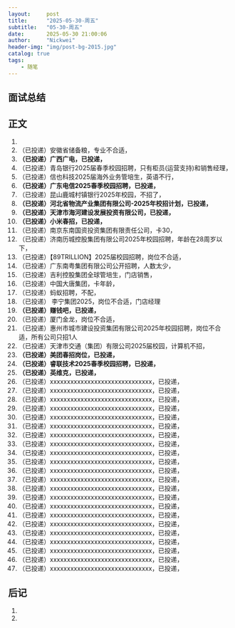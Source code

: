 ```yaml
---
layout:     post
title:      "2025-05-30-周五"
subtitle:   "05-30-周五"
date:       2025-05-30 21:00:06
author:     "Nickwei"
header-img: "img/post-bg-2015.jpg"
catalog: true
tags:
    - 随笔
---
```


## 面试总结








## 正文

1. 
1. （已投递）安徽省储备粮，专业不合适，
1. **（已投递）广西广电，已投递，**
1. （已投递）青岛银行2025届春季校园招聘，只有柜员(运营支持)和销售经理，
1. （已投递）信也科技2025届海外业务管培生，英语不行，
1. **（已投递）广东电信2025春季校园招聘，已投递，**
1. （已投递）昆山鹿城村镇银行2025年校园，不招了，
1. **（已投递）河北省物流产业集团有限公司-2025年校招计划，已投递，**
1. **（已投递）天津市海河建设发展投资有限公司，已投递，**
1. **（已投递）小米春招，已投递，**
1. （已投递）南京东南国资投资集团有限责任公司，卡30，
1. （已投递）济南历城控股集团有限公司2025年校园招聘，年龄在28周岁以下，
1. （已投递）【89TRILLION】2025届校园招聘，岗位不合适，
1. （已投递）广东南粤集团有限公司公开招聘，人数太少，
1. （已投递）吉利控股集团全球管培生，门店销售，
1. （已投递）中国大唐集团，卡年龄，
1. （已投递）蚂蚁招聘，不配，
1. （已投递） 李宁集团2025，岗位不合适，门店经理
1. **（已投递）赚钱吧，已投递，**
1. （已投递）厦门金龙，岗位不合适，
1. （已投递）惠州市城市建设投资集团有限公司2025年校园招聘，岗位不合适，所有公司只招1人
1. （已投递）天津市交通（集团）有限公司2025届校园，计算机不招，
1. **（已投递）美团春招岗位，已投递，**
1. **（已投递）睿联技术2025春季校园招聘，已投递，**
1. **（已投递）英维克，已投递，**
1. （已投递）xxxxxxxxxxxxxxxxxxxxxxxxxxxxxx，已投递，
1. （已投递）xxxxxxxxxxxxxxxxxxxxxxxxxxxxxx，已投递，
1. （已投递）xxxxxxxxxxxxxxxxxxxxxxxxxxxxxx，已投递，
1. （已投递）xxxxxxxxxxxxxxxxxxxxxxxxxxxxxx，已投递，
1. （已投递）xxxxxxxxxxxxxxxxxxxxxxxxxxxxxx，已投递，
1. （已投递）xxxxxxxxxxxxxxxxxxxxxxxxxxxxxx，已投递，
1. （已投递）xxxxxxxxxxxxxxxxxxxxxxxxxxxxxx，已投递，
1. （已投递）xxxxxxxxxxxxxxxxxxxxxxxxxxxxxx，已投递，
1. （已投递）xxxxxxxxxxxxxxxxxxxxxxxxxxxxxx，已投递，
1. （已投递）xxxxxxxxxxxxxxxxxxxxxxxxxxxxxx，已投递，
1. （已投递）xxxxxxxxxxxxxxxxxxxxxxxxxxxxxx，已投递，
1. （已投递）xxxxxxxxxxxxxxxxxxxxxxxxxxxxxx，已投递，
1. （已投递）xxxxxxxxxxxxxxxxxxxxxxxxxxxxxx，已投递，
1. （已投递）xxxxxxxxxxxxxxxxxxxxxxxxxxxxxx，已投递，
1. （已投递）xxxxxxxxxxxxxxxxxxxxxxxxxxxxxx，已投递，
1. （已投递）xxxxxxxxxxxxxxxxxxxxxxxxxxxxxx，已投递，
1. （已投递）xxxxxxxxxxxxxxxxxxxxxxxxxxxxxx，已投递，
1. （已投递）xxxxxxxxxxxxxxxxxxxxxxxxxxxxxx，已投递，
1. （已投递）xxxxxxxxxxxxxxxxxxxxxxxxxxxxxx，已投递，
1. （已投递）xxxxxxxxxxxxxxxxxxxxxxxxxxxxxx，已投递，
1. （已投递）xxxxxxxxxxxxxxxxxxxxxxxxxxxxxx，已投递，
1. （已投递）xxxxxxxxxxxxxxxxxxxxxxxxxxxxxx，已投递，























## 后记

1. 
1. 
